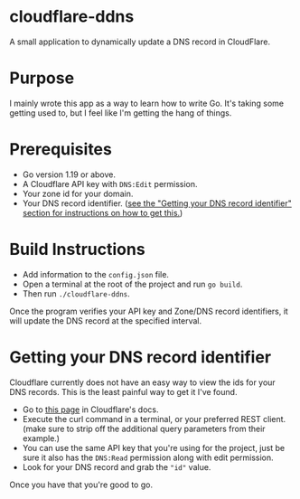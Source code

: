 # cloudflare-ddns
A small application to dynamically update a DNS record in CloudFlare.

# Purpose
I mainly wrote this app as a way to learn how to write Go. It's taking some getting used to, but I feel like I'm getting the hang of things.

# Prerequisites
* Go version 1.19 or above.
* A Cloudflare API key with `DNS:Edit` permission.
* Your zone id for your domain.
* Your DNS record identifier. ([see the "Getting your DNS record identifier" section for instructions on how to get this.](https://github.com/ArmoryNode/cloudflare-ddns#getting-your-dns-record-identifier))

# Build Instructions
* Add information to the `config.json` file.
* Open a terminal at the root of the project and run `go build`.
* Then run `./cloudflare-ddns`.

Once the program verifies your API key and Zone/DNS record identifiers, it will update the DNS record at the specified interval.

# Getting your DNS record identifier
Cloudflare currently does not have an easy way to view the ids for your DNS records. This is the least painful way to get it I've found.

* Go to [this page](https://api.cloudflare.com/#dns-records-for-a-zone-list-dns-records) in Cloudflare's docs.
* Execute the curl command in a terminal, or your preferred REST client. (make sure to strip off the additional query parameters from their example.)
* You can use the same API key that you're using for the project, just be sure it also has the `DNS:Read` permission along with edit permission.
* Look for your DNS record and grab the `"id"` value.

Once you have that you're good to go.
